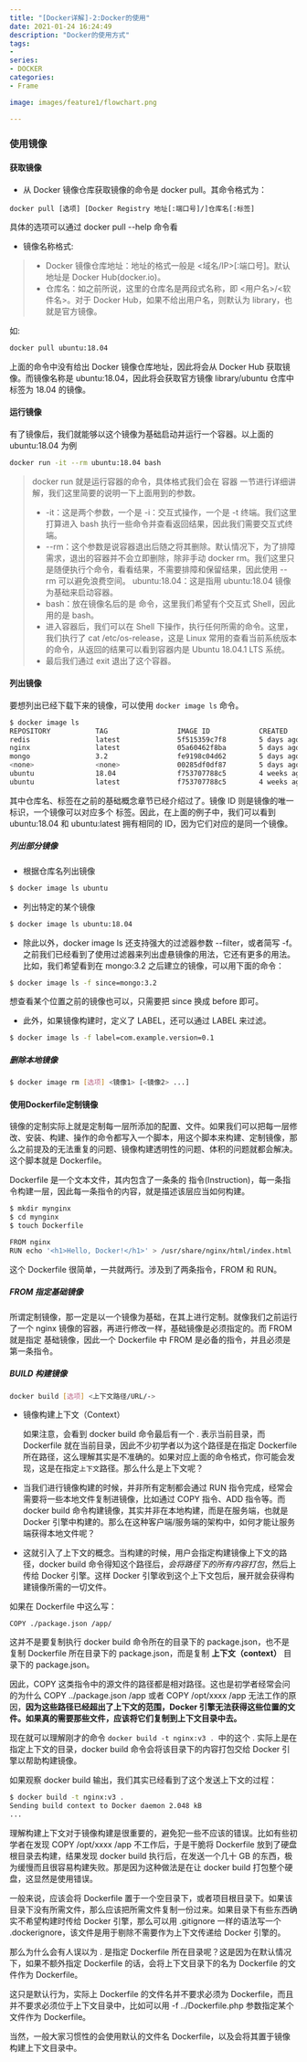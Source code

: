 ```yaml
---
title: "[Docker详解]-2:Docker的使用"
date: 2021-01-24 16:24:49
description: "Docker的使用方式"
tags:
-
series:
- DOCKER
categories:
- Frame

image: images/feature1/flowchart.png

---
```




### 使用镜像



#### 获取镜像

* 从 Docker 镜像仓库获取镜像的命令是 docker pull。其命令格式为：

`docker pull [选项] [Docker Registry 地址[:端口号]/]仓库名[:标签]`

具体的选项可以通过 docker pull --help 命令看



* 镜像名称格式:

> * Docker 镜像仓库地址：地址的格式一般是 <域名/IP>[:端口号]。默认地址是 Docker Hub(docker.io)。
> * 仓库名：如之前所说，这里的仓库名是两段式名称，即 <用户名>/<软件名>。对于 Docker Hub，如果不给出用户名，则默认为 library，也就是官方镜像。



如:

```bash
docker pull ubuntu:18.04
```



上面的命令中没有给出 Docker 镜像仓库地址，因此将会从 Docker Hub 获取镜像。而镜像名称是 ubuntu:18.04，因此将会获取官方镜像 library/ubuntu 仓库中标签为 18.04 的镜像。



#### 运行镜像



有了镜像后，我们就能够以这个镜像为基础启动并运行一个容器。以上面的 ubuntu:18.04 为例



```bash
docker run -it --rm ubuntu:18.04 bash
```



> docker run 就是运行容器的命令，具体格式我们会在 容器 一节进行详细讲解，我们这里简要的说明一下上面用到的参数。
>
> * -it：这是两个参数，一个是 -i：交互式操作，一个是 -t 终端。我们这里打算进入 bash 执行一些命令并查看返回结果，因此我们需要交互式终端。
> * --rm：这个参数是说容器退出后随之将其删除。默认情况下，为了排障需求，退出的容器并不会立即删除，除非手动 docker rm。我们这里只是随便执行个命令，看看结果，不需要排障和保留结果，因此使用 --rm 可以避免浪费空间。
>   ubuntu:18.04：这是指用 ubuntu:18.04 镜像为基础来启动容器。
> * bash：放在镜像名后的是 命令，这里我们希望有个交互式 Shell，因此用的是 bash。
> * 进入容器后，我们可以在 Shell 下操作，执行任何所需的命令。这里，我们执行了 cat /etc/os-release，这是 Linux 常用的查看当前系统版本的命令，从返回的结果可以看到容器内是 Ubuntu 18.04.1 LTS 系统。
> * 最后我们通过 exit 退出了这个容器。



#### 列出镜像



要想列出已经下载下来的镜像，可以使用 `docker image ls` 命令。



```bash
$ docker image ls
REPOSITORY           TAG                 IMAGE ID            CREATED             SIZE
redis                latest              5f515359c7f8        5 days ago          183 MB
nginx                latest              05a60462f8ba        5 days ago          181 MB
mongo                3.2                 fe9198c04d62        5 days ago          342 MB
<none>               <none>              00285df0df87        5 days ago          342 MB
ubuntu               18.04               f753707788c5        4 weeks ago         127 MB
ubuntu               latest              f753707788c5        4 weeks ago         127 MB
```



其中仓库名、标签在之前的基础概念章节已经介绍过了。镜像 ID 则是镜像的唯一标识，一个镜像可以对应多个 标签。因此，在上面的例子中，我们可以看到 ubuntu:18.04 和 ubuntu:latest 拥有相同的 ID，因为它们对应的是同一个镜像。



##### 列出部分镜像



* 根据仓库名列出镜像

```bash
$ docker image ls ubuntu
```



* 列出特定的某个镜像

```bash
$ docker image ls ubuntu:18.04
```



* 除此以外，docker image ls 还支持强大的过滤器参数 --filter，或者简写 -f。之前我们已经看到了使用过滤器来列出虚悬镜像的用法，它还有更多的用法。比如，我们希望看到在 mongo:3.2 之后建立的镜像，可以用下面的命令：



```bash
$ docker image ls -f since=mongo:3.2
```

想查看某个位置之前的镜像也可以，只需要把 since 换成 before 即可。



* 此外，如果镜像构建时，定义了 LABEL，还可以通过 LABEL 来过滤。

```bash
$ docker image ls -f label=com.example.version=0.1
```



##### 删除本地镜像



```bash
$ docker image rm [选项] <镜像1> [<镜像2> ...]
```



#### 使用Dockerfile定制镜像



镜像的定制实际上就是定制每一层所添加的配置、文件。如果我们可以把每一层修改、安装、构建、操作的命令都写入一个脚本，用这个脚本来构建、定制镜像，那么之前提及的无法重复的问题、镜像构建透明性的问题、体积的问题就都会解决。这个脚本就是 Dockerfile。

Dockerfile 是一个文本文件，其内包含了一条条的 指令(Instruction)，每一条指令构建一层，因此每一条指令的内容，就是描述该层应当如何构建。



```bash
$ mkdir mynginx
$ cd mynginx
$ touch Dockerfile

FROM nginx
RUN echo '<h1>Hello, Docker!</h1>' > /usr/share/nginx/html/index.html
```

这个 Dockerfile 很简单，一共就两行。涉及到了两条指令，FROM 和 RUN。



##### FROM 指定基础镜像

所谓定制镜像，那一定是以一个镜像为基础，在其上进行定制。就像我们之前运行了一个 nginx 镜像的容器，再进行修改一样，基础镜像是必须指定的。而 FROM 就是指定 基础镜像，因此一个 Dockerfile 中 FROM 是必备的指令，并且必须是第一条指令。



##### BUILD 构建镜像



```bash
docker build [选项] <上下文路径/URL/->
```



* 镜像构建上下文（Context）

  如果注意，会看到 docker build 命令最后有一个  .  表示当前目录，而 Dockerfile 就在当前目录，因此不少初学者以为这个路径是在指定 Dockerfile 所在路径，这么理解其实是不准确的。如果对应上面的命令格式，你可能会发现，这是在指定`上下文`路径。那么什么是上下文呢？



* 当我们进行镜像构建的时候，并非所有定制都会通过 RUN 指令完成，经常会需要将一些本地文件复制进镜像，比如通过 COPY 指令、ADD 指令等。而 docker build 命令构建镜像，其实并非在本地构建，而是在服务端，也就是 Docker 引擎中构建的。那么在这种客户端/服务端的架构中，如何才能让服务端获得本地文件呢？

  

* 这就引入了上下文的概念。当构建的时候，用户会指定构建镜像上下文的路径，docker build 命令得知这个路径后，*会将路径下的所有内容打包*，然后上传给 Docker 引擎。这样 Docker 引擎收到这个上下文包后，展开就会获得构建镜像所需的一切文件。

如果在 Dockerfile 中这么写：

`COPY ./package.json /app/`

这并不是要复制执行 docker build 命令所在的目录下的 package.json，也不是复制 Dockerfile 所在目录下的 package.json，而是复制 **上下文（context）** 目录下的 package.json。

因此，COPY 这类指令中的源文件的路径都是相对路径。这也是初学者经常会问的为什么 COPY ../package.json /app 或者 COPY /opt/xxxx /app 无法工作的原因，**因为这些路径已经超出了上下文的范围，Docker 引擎无法获得这些位置的文件。如果真的需要那些文件，应该将它们复制到上下文目录中去。**

现在就可以理解刚才的命令 `docker build -t nginx:v3 . `中的这个 .    实际上是在指定上下文的目录，docker build 命令会将该目录下的内容打包交给 Docker 引擎以帮助构建镜像。

如果观察 docker build 输出，我们其实已经看到了这个发送上下文的过程：

```bash
$ docker build -t nginx:v3 .
Sending build context to Docker daemon 2.048 kB
...
```

理解构建上下文对于镜像构建是很重要的，避免犯一些不应该的错误。比如有些初学者在发现 COPY /opt/xxxx /app 不工作后，于是干脆将 Dockerfile 放到了硬盘根目录去构建，结果发现 docker build 执行后，在发送一个几十 GB 的东西，极为缓慢而且很容易构建失败。那是因为这种做法是在让 docker build 打包整个硬盘，这显然是使用错误。

一般来说，应该会将 Dockerfile 置于一个空目录下，或者项目根目录下。如果该目录下没有所需文件，那么应该把所需文件复制一份过来。如果目录下有些东西确实不希望构建时传给 Docker 引擎，那么可以用 .gitignore 一样的语法写一个 .dockerignore，该文件是用于剔除不需要作为上下文传递给 Docker 引擎的。

那么为什么会有人误以为 . 是指定 Dockerfile 所在目录呢？这是因为在默认情况下，如果不额外指定 Dockerfile 的话，会将上下文目录下的名为 Dockerfile 的文件作为 Dockerfile。

这只是默认行为，实际上 Dockerfile 的文件名并不要求必须为 Dockerfile，而且并不要求必须位于上下文目录中，比如可以用 -f ../Dockerfile.php 参数指定某个文件作为 Dockerfile。

当然，一般大家习惯性的会使用默认的文件名 Dockerfile，以及会将其置于镜像构建上下文目录中。

